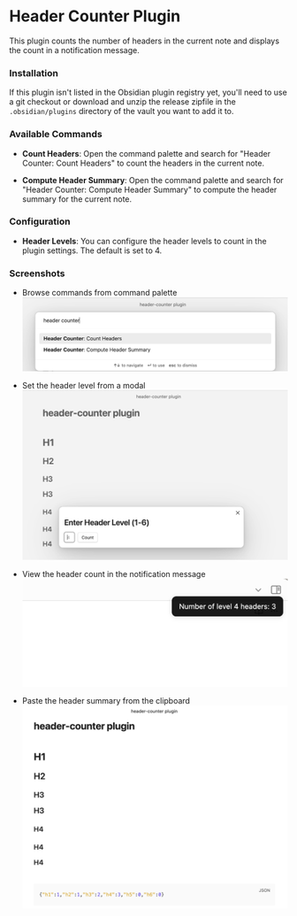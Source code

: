 # Header Counter Plugin

This plugin counts the number of headers in the current note and displays the count in a notification message.

### Installation

If this plugin isn't listed in the Obsidian plugin registry yet, you'll need to use a git checkout or download and unzip the release zipfile in the `.obsidian/plugins` directory of the vault you want to add it to.

### Available Commands

-   **Count Headers**: Open the command palette and search for "Header Counter: Count Headers" to count the headers in the current note.

-   **Compute Header Summary**: Open the command palette and search for "Header Counter: Compute Header Summary" to compute the header summary for the current note.

### Configuration

-   **Header Levels**: You can configure the header levels to count in the plugin settings. The default is set to 4.

### Screenshots

-   Browse commands from command palette
    ![Browse commands from command palette](/resources/screenshots/hc-commands.png)

-   Set the header level from a modal
    ![Set the header level from a modal](/resources/screenshots/hc-modal.png)

-   View the header count in the notification message
    ![View the header count in the notification message](/resources/screenshots/hc-notice.png)

-   Paste the header summary from the clipboard
    ![Paste the header summary from the clipboard](/resources/screenshots/hc-summary.png)

